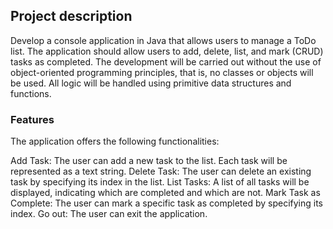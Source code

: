 ## Project description

Develop a console application in Java that allows users to manage a ToDo list. The application should allow users to add, delete, list, and mark (CRUD) tasks as completed. The development will be carried out without the use of object-oriented programming principles, that is, no classes or objects will be used. All logic will be handled using primitive data structures and functions.


### Features
The application offers the following functionalities:

Add Task:
The user can add a new task to the list. Each task will be represented as a text string.
Delete Task:
The user can delete an existing task by specifying its index in the list.
List Tasks:
A list of all tasks will be displayed, indicating which are completed and which are not.
Mark Task as Complete:
The user can mark a specific task as completed by specifying its index.
Go out:
The user can exit the application.